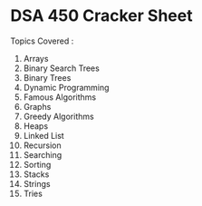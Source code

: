 # DSA 450 Cracker Sheet

Topics Covered :
1) Arrays
2) Binary Search Trees
3) Binary Trees
4) Dynamic Programming
5) Famous Algorithms
6) Graphs
7) Greedy Algorithms 
8) Heaps
9) Linked List
10) Recursion
11) Searching
12) Sorting
13) Stacks
14) Strings
15) Tries
